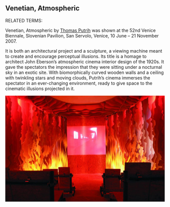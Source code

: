 ## Venetian, Atmospheric

RELATED TERMS: 

Venetian, Atmospheric by [Thomas Putrih](http://putrih.net/venetian-atmospheric) was shown at the 52nd Venice Biennale, Slovenian Pavilion, San Servolo, Venice, 10 June – 21 November 2007.

It is both an architectural project and a sculpture, a viewing machine meant to create and encourage perceptual illusions. Its title is a homage to architect John Eberson’s atmospheric cinema interior design of the 1920s. It gave the spectators the impression that they were sitting under a nocturnal sky in an exotic site. With biomorphically curved wooden walls and a ceiling with twinkling stars and moving clouds, Putrih’s cinema immerses the spectator in an ever-changing environment, ready to give space to the cinematic illusions projected in it.

![Venetian Atmospheric](Venetian-Atmospheric.jpg)

